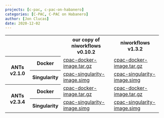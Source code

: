 ```yaml
---
projects: [c-pac, c-pac-on-habanero]
categories: [C-PAC, C-PAC on Habanero]
author: [Jon Clucas]
date: 2020-12-02
---
```


<div class="full">
<table class="black-and-white">
  <tr>
    <th colspan="2" style="background-color:var(--secondary-color-11)"></th>
    <th>our copy of niworkflows v0.10.2</th>
    <th>niworkflows v1.3.2</th>
  </tr><tr style="border-bottom:0;">
    <th rowspan="2">ANTs v2.1.0</th>
    <th>Docker</th>
    <td><a href="https://4114-4733263-gh.circle-artifacts.com/0/cpac-docker-image.tar.gz">cpac-docker-image.tar.gz</a></td>
    <td><a href="https://4115-4733263-gh.circle-artifacts.com/0/cpac-docker-image.tar.gz">cpac-docker-image.tar.gz</a></td>
  </tr><tr style="border-top:0;">
    <th>Singularity</th>
    <td><a href="https://4114-4733263-gh.circle-artifacts.com/0/cpac-singularity-image.simg">cpac-singularity-image.simg</a></td>
    <td><a href="https://4115-4733263-gh.circle-artifacts.com/0/cpac-singularity-image.simg">cpac-singularity-image.simg</a></td>
  </tr><tr>
    <th rowspan="2">ANTs v2.3.4</th>
    <th>Docker</th>
    <td><a href="https://4136-4733263-gh.circle-artifacts.com/0/cpac-docker-image.tar.gz">cpac-docker-image.tar.gz</a></td>
    <td><a href="https://4112-4733263-gh.circle-artifacts.com/0/cpac-docker-image.tar.gz">cpac-docker-image.tar.gz</a></td>
  </tr><tr>
    <th>Singularity</th>
    <td><a href="https://4136-4733263-gh.circle-artifacts.com/0/cpac-singularity-image.simg">cpac-singularity-image.simg</a></td>
    <td><a href="https://4112-4733263-gh.circle-artifacts.com/0/cpac-singularity-image.simg">cpac-singularity-image.simg</a></td>
  </tr>
</table>
</div>